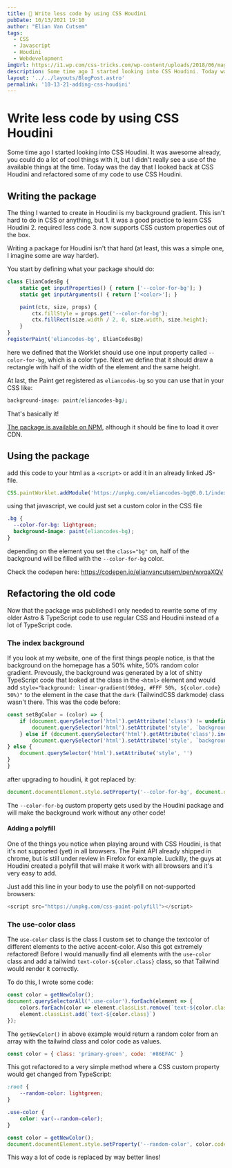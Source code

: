 ```yaml
---
title: 🎉 Write less code by using CSS Houdini
pubDate: 10/13/2021 19:10
author: "Elian Van Cutsem"
tags:
  - CSS
  - Javascript
  - Houdini
  - Webdevelopment
imgUrl: https://i1.wp.com/css-tricks.com/wp-content/uploads/2018/06/magic-stage.png?fit=1200%2C600&ssl=1
description: Some time ago I started looking into CSS Houdini. Today was finally the day that I wrote a package to replace some of my shitty code with some CSS Houdini magic
layout: '../../layouts/BlogPost.astro'
permalink: '10-13-21-adding-css-houdini'
---
```


# Write less code by using CSS Houdini

Some time ago I started looking into CSS Houdini. It was awesome already, you could do a lot of cool things with it, but I didn't really see a use of the available things at the time. Today was the day that I looked back at CSS Houdini and refactored some of my code to use CSS Houdini.

## Writing the package

The thing I wanted to create in Houdini is my background gradient. This isn't hard to do in CSS or anything, but 1. it was a good practice to learn CSS Houdini 2. required less code 3. now supports CSS custom properties out of the box.

Writing a package for Houdini isn't that hard (at least, this was a simple one, I imagine some are way harder).

You start by defining what your package should do:

```js
class ElianCodesBg {
    static get inputProperties() { return ['--color-for-bg']; }
    static get inputArguments() { return ['<color>']; }

    paint(ctx, size, props) {
        ctx.fillStyle = props.get('--color-for-bg');
        ctx.fillRect(size.width / 2, 0, size.width, size.height);
    }
}
registerPaint('eliancodes-bg', ElianCodesBg)
```

here we defined that the Worklet should use one input property called `--color-for-bg`, which is a color type. Next we define that it should draw a rectangle with half of the width of the element and the same height.

At last, the Paint get registered as `eliancodes-bg` so you can use that in your CSS like:

```css
background-image: paint(eliancodes-bg);
```

That's basically it!

[The package is available on NPM](<https://www.npmjs.com/package/eliancodes-bg>), although it should be fine to load it over CDN.

## Using the package

add this code to your html as a `<script>` or add it in an already linked JS-file.

```js
CSS.paintWorklet.addModule('https://unpkg.com/eliancodes-bg@0.0.1/index.js')
```

using that javascript, we could just set a custom color in the CSS file

```css
.bg {
  --color-for-bg: lightgreen;
  background-image: paint(eliancodes-bg);
}
```

depending on the element you set the `class="bg"` on, half of the background will be filled with the `--color-for-bg` color.

Check the codepen here: <https://codepen.io/elianvancutsem/pen/wvqaXQV>

## Refactoring the old code

Now that the package was published I only needed to rewrite some of my older Astro & TypeScript code to use regular CSS and Houdini instead of a lot of TypeScript code.

### The index background

If you look at my website, one of the first things people notice, is that the background on the homepage has a 50% white, 50% random color gradient. Prevously, the background was generated by a lot of shitty TypeScript code that looked at the class in the `<html>` element and would add `style="background: linear-gradient(90deg, #FFF 50%, ${color.code} 50%)"` to the element in the case that the `dark` (TailwindCSS darkmode) class wasn't there. This was the code before:

```ts
const setBgColor = (color) => {
    if (document.querySelector('html').getAttribute('class') != undefined && !document.querySelector('html').getAttribute('class').includes('dark') && document.querySelector('html').getAttribute('class').includes('index-bg')){
        document.querySelector('html').setAttribute('style', `background: linear-gradient(90deg, #FFF 50%, ${color.code} 50%)`)
    } else if (document.querySelector('html').getAttribute('class').includes('dark')) {
        document.querySelector('html').setAttribute('style', `background: linear-gradient(90deg, #000 50%, #000 50%)`)
} else {
    document.querySelector('html').setAttribute('style', '')
}
}
```

after upgrading to houdini, it got replaced by:

```ts
document.documentElement.style.setProperty('--color-for-bg', document.documentElement.classList.contains('dark') ? 'black' : color.code)
```

The `--color-for-bg` custom property gets used by the Houdini package and will make the background work without any other code!

#### Adding a polyfill

One of the things you notice when playing around with CSS Houdini, is that it's not supported (yet) in all browsers. The Paint API already shipped in chrome, but is still under review in Firefox for example. Luckilly, the guys at Houdini created a polyfill that will make it work with all browsers and it's very easy to add.

Just add this line in your body to use the polyfill on not-supported browsers:

```js
<script src="https://unpkg.com/css-paint-polyfill"></script>
```

### The use-color class

The `use-color` class is the class I custom set to change the textcolor of different elements to the active accent-color. Also this got extremely refactored! Before I would manually find all elements with the `use-color` class and add a tailwind `text-color-${color.class}` class, so that Tailwind would render it correctly.

To do this, I wrote some code:

```ts
const color = getNewColor();
document.querySelectorAll('.use-color').forEach(element => {
    colors.forEach(color => element.classList.remove(`text-${color.class}`));
    element.classList.add(`text-${color.class}`)
});
```

The `getNewColor()` in above example would return a random color from an array with the tailwind class and color code as values.

```js
const color = { class: 'primary-green', code: '#86EFAC' }
```

This got refactored to a very simple method where a CSS custom property would get changed from TypeScript:

```css
:root {
    --random-color: lightgreen;
}

.use-color {
    color: var(--random-color);
}
```

```ts
const color = getNewColor();
document.documentElement.style.setProperty('--random-color', color.code)
```

This way a lot of code is replaced by way better lines!
